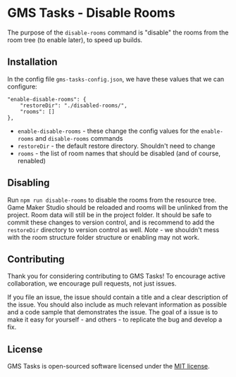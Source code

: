 # GMS Tasks - Disable Rooms

The purpose of the `disable-rooms` command is "disable" the rooms from the room tree (to enable later), to speed up builds. 

## Installation

In the config file `gms-tasks-config.json`, we have these values that we can configure:

```
"enable-disable-rooms": {
    "restoreDir": "./disabled-rooms/",
    "rooms": []
},
```

* `enable-disable-rooms` - these change the config values for the `enable-rooms` and `disable-rooms` commands
* `restoreDir` - the default restore directory.  Shouldn't need to change
* `rooms` - the list of room names that should be disabled (and of course, renabled)

## Disabling

Run `npm run disable-rooms` to disable the rooms from the resource tree.  Game Maker Studio should be reloaded and rooms will be unlinked from the project.  Room data will still be in the project folder.  It should be safe to commit these changes to version control, and is recommend to add the `restoreDir` directory to version control as well.  *Note* - we shouldn't mess with the room structure folder structure or enabling may not work.

## Contributing

Thank you for considering contributing to GMS Tasks! To encourage active collaboration, we encourage pull requests, not just issues.

If you file an issue, the issue should contain a title and a clear description of the issue. You should also include as much relevant information as possible and a code sample that demonstrates the issue. The goal of a issue is to make it easy for yourself - and others - to replicate the bug and develop a fix.

## License

GMS Tasks is open-sourced software licensed under the [MIT license](http://opensource.org/licenses/MIT).

